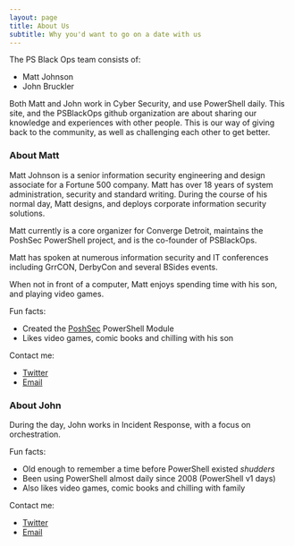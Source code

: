 ```yaml
---
layout: page
title: About Us
subtitle: Why you'd want to go on a date with us
---
```


The PS Black Ops team consists of:

* Matt Johnson
* John Bruckler

Both Matt and John work in Cyber Security, and use PowerShell daily. This site, and the PSBlackOps github
organization are about sharing our knowledge and experiences with other people. This is our way of giving 
back to the community, as well as challenging each other to get better.


### About Matt
Matt Johnson is a senior information security engineering and design associate for a Fortune 500 company. Matt has over 18 years of system administration, security and standard writing. During the course of his normal day, Matt designs, and deploys corporate information security solutions.

Matt currently is a core organizer for Converge Detroit, maintains the PoshSec PowerShell project, and is the co-founder of PSBlackOps.

Matt has spoken at numerous information security and IT conferences including GrrCON, DerbyCon and several BSides
events.

When not in front of a computer, Matt enjoys spending time with his son, and playing video games.

Fun facts:
* Created the [PoshSec](https://github.com/PoshSec) PowerShell Module
* Likes video games, comic books and chilling with his son

Contact me:
* [Twitter](https://twitter.com/mwjcomputing)
* [Email](<mailto:mwjcomputing@psblackops.com>)


### About John
During the day, John works in Incident Response, with a focus on orchestration.

Fun facts:
* Old enough to remember a time before PowerShell existed _shudders_
* Been using PowerShell almost daily since 2008 (PowerShell v1 days)
* Also likes video games, comic books and chilling with family

Contact me:
* [Twitter](https://twitter.com/jpbruckler)
* [Email](<mailto:jpbruckler@psblackops.com>)

